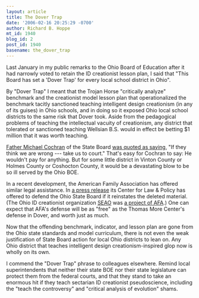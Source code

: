```yaml
---
layout: article
title: The Dover Trap
date: '2006-02-16 20:25:29 -0700'
author: Richard B. Hoppe
mt_id: 1940
blog_id: 2
post_id: 1940
basename: the_dover_trap
---
```

Last January in my public remarks to the Ohio Board of Education after it had narrowly voted to retain the ID creationist lesson plan, I said that "This Board has set a 'Dover Trap' for every local school district in Ohio".  

By "Dover Trap" I meant that the Trojan Horse "critically analyze" benchmark and the creationist model lesson plan that operationalized the benchmark tacitly sanctioned teaching intelligent design creationism (in any of its guises) in Ohio schools, and in doing so it exposed Ohio local school districts to the same risk that Dover took.  Aside from the pedagogical problems of teaching the intellectual vacuity of creationism, any district that tolerated or sanctioned teaching Wellsian B.S. would in effect be betting $1 million that it was worth teaching.

[Father Michael Cochran](http://www.christchurchanglican.org/pages/priests.html) of the State Board [was quoted as saying](http://www.redorbit.com/news/science/386728/editorial_steer_clear_legal_review_of_states_science_standards_might/?source=r_science), "If they think we are wrong --- take us to court."  That's easy for Cochran to say: He wouldn't pay for anything.  But for some little district in Vinton County or Holmes County or Coshocton County, it would be a devastating blow to be so ill served by the Ohio BOE.

In a recent development, the American Family Association has offered similar legal assistance.  In [a press release](http://www.afa.net/clp/ReleaseDetail.asp?id=117) its Center for Law & Policy has offered to defend the Ohio State Board if it reinstates the deleted material.  (The Ohio ID creationist organization [SEAO](http://www.sciohio.org/) was [a project of AFA](http://www.arn.org/docs/ohio/pr020602.htm).)  One can expect that AFA's defense will be as "free" as the Thomas More Center's defense in Dover, and worth just as much.

Now that the offending benchmark, indicator, and lesson plan are gone from the Ohio state standards and model curriculum, there is not even the weak justification of State Board action for local Ohio districts to lean on.  Any Ohio district that teaches intelligent design creationism-inspired glop now is wholly on its own.

I commend the "Dover Trap" phrase to colleagues elsewhere.  Remind local superintendents that neither their state BOE nor their state legislature can protect them from the federal courts, and that they stand to take an enormous hit if they teach sectarian ID creationist pseudoscience, including the "teach the controversy" and "critical analysis of evolution" shams.
